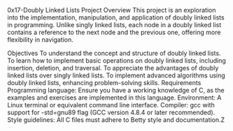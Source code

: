 0x17-Doubly Linked Lists
Project Overview
This project is an exploration into the implementation, manipulation, and application of doubly linked lists in programming. Unlike singly linked lists, each node in a doubly linked list contains a reference to the next node and the previous one, offering more flexibility in navigation.

Objectives
To understand the concept and structure of doubly linked lists.
To learn how to implement basic operations on doubly linked lists, including insertion, deletion, and traversal.
To appreciate the advantages of doubly linked lists over singly linked lists.
To implement advanced algorithms using doubly linked lists, enhancing problem-solving skills.
Requirements
Programming language: Ensure you have a working knowledge of C, as the examples and exercises are implemented in this language.
Environment: A Linux terminal or equivalent command line interface.
Compiler: gcc with support for -std=gnu89 flag (GCC version 4.8.4 or later recommended).
Style guidelines: All C files must adhere to Betty style and documentation.Z
